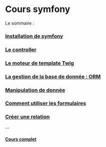 # Cours symfony

Le sommaire :

### [Installation de symfony](1-Installation.md)
### [Le controller](2-Controlleur.md)
### [Le moteur de template Twig](3-Template.md)
### [La gestion de la base de donnée : ORM](4-ORM.md)
### [Manipulation de donnée](5-Manipulationdedonnees.md)
### [Comment utiliser les formulaires](6-Form.md)
### [Créer une relation](7-Relation.md)

--
#### [Cours complet](complet.md)